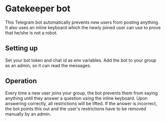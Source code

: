 # Gatekeeper bot
This Telegram bot automatically prevents new users from posting anything. It also uses an inline keyboard which the newly joined user can use to prove that he/she is not a robot.

## Setting up
Set your bot token and chat id as env variables. Add the bot to your group as an admin, so it can read the messages.

## Operation
Every time a new user joins your group, the bot prevents them from saying anything until they answer a question using the inline keyboard. Upon answering correctly, all restrictions will be lifted. If the answer is incorrect, the bot points this out and the user's restrictions have to be removed manually by an admin.
